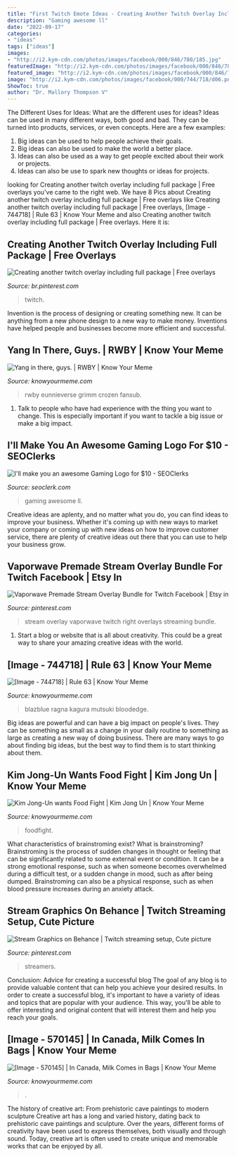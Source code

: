 ```yaml
---
title: "First Twitch Emote Ideas - Creating Another Twitch Overlay Including Full Package"
description: "Gaming awesome ll"
date: "2022-09-17"
categories:
- "ideas"
tags: ["ideas"]
images:
- "http://i2.kym-cdn.com/photos/images/facebook/000/846/780/185.jpg"
featuredImage: "http://i2.kym-cdn.com/photos/images/facebook/000/846/780/185.jpg"
featured_image: "http://i2.kym-cdn.com/photos/images/facebook/000/846/780/185.jpg"
image: "http://i2.kym-cdn.com/photos/images/facebook/000/744/718/d06.png"
ShowToc: true
author: "Dr. Mallory Thompson V"
---
```



The Different Uses for Ideas: What are the different uses for ideas?
Ideas can be used in many different ways, both good and bad. They can be turned into products, services, or even concepts. Here are a few examples:
1. Big ideas can be used to help people achieve their goals. 
2. Big ideas can also be used to make the world a better place. 
3. Ideas can also be used as a way to get people excited about their work or projects. 
4. Ideas can also be use to spark new thoughts or ideas for projects.

	

		
looking for Creating another twitch overlay including full package | Free overlays you've came to the right web. We have 8 Pics about Creating another twitch overlay including full package | Free overlays like Creating another twitch overlay including full package | Free overlays, [Image - 744718] | Rule 63 | Know Your Meme and also Creating another twitch overlay including full package | Free overlays. Here it is:
		
    
## Creating Another Twitch Overlay Including Full Package | Free Overlays

<img loading=lazy src="https://i.pinimg.com/736x/c9/08/b0/c908b0ac882d0680dc7430fa594dc175.jpg" onerror="this.onerror=null;this.src='https://tse2.mm.bing.net/th?id=OIP.b2plpRySEfkLa0lIzkmSTwHaFj&amp;pid=15.1';" alt="Creating another twitch overlay including full package | Free overlays">

_Source: br.pinterest.com_

>twitch. 

	

Invention is the process of designing or creating something new. It can be anything from a new phone design to a new way to make money. Inventions have helped people and businesses become more efficient and successful.

    
## Yang In There, Guys. | RWBY | Know Your Meme

<img loading=lazy src="https://i.kym-cdn.com/photos/images/facebook/001/075/246/2b3.png" onerror="this.onerror=null;this.src='https://tse1.mm.bing.net/th?id=OIP.ufSXHTlCzq6gyVptGVn8uwHaKX&amp;pid=15.1';" alt="Yang in there, guys. | RWBY | Know Your Meme">

_Source: knowyourmeme.com_

>rwby eunnieverse grimm crozen fansub. 

	

1. Talk to people who have had experience with the thing you want to change. This is especially important if you want to tackle a big issue or make a big impact.

    
## I&#039;ll Make You An Awesome Gaming Logo For $10 - SEOClerks

<img loading=lazy src="https://www.seoclerk.com/pics/000/800/634/2caf8529427f8cefdc961fb5d6d635f4.jpg" onerror="this.onerror=null;this.src='https://tse1.mm.bing.net/th?id=OIP.LK-FKUJ_jO_clh-11tY19AHaHQ&amp;pid=15.1';" alt="I&#039;ll make you an awesome Gaming Logo for $10 - SEOClerks">

_Source: seoclerk.com_

>gaming awesome ll. 

	

Creative ideas are aplenty, and no matter what you do, you can find ideas to improve your business. Whether it's coming up with new ways to market your company or coming up with new ideas on how to improve customer service, there are plenty of creative ideas out there that you can use to help your business grow.

    
## Vaporwave Premade Stream Overlay Bundle For Twitch Facebook | Etsy In

<img loading=lazy src="https://i.pinimg.com/736x/61/f6/94/61f694e0021a404c227782cbbdf6ad75.jpg" onerror="this.onerror=null;this.src='https://tse3.mm.bing.net/th?id=OIP.2W57kzhGhhplyYlk-B0NPwHaEK&amp;pid=15.1';" alt="Vaporwave Premade Stream Overlay Bundle for Twitch Facebook | Etsy in">

_Source: pinterest.com_

>stream overlay vaporwave twitch right overlays streaming bundle. 

	

1. Start a blog or website that is all about creativity. This could be a great way to share your amazing creative ideas with the world.

    
## [Image - 744718] | Rule 63 | Know Your Meme

<img loading=lazy src="http://i2.kym-cdn.com/photos/images/facebook/000/744/718/d06.png" onerror="this.onerror=null;this.src='https://tse2.mm.bing.net/th?id=OIP.f9bNlvGaHv96jI_1O0uJdwHaId&amp;pid=15.1';" alt="[Image - 744718] | Rule 63 | Know Your Meme">

_Source: knowyourmeme.com_

>blazblue ragna kagura mutsuki bloodedge. 

	

Big ideas are powerful and can have a big impact on people's lives. They can be something as small as a change in your daily routine to something as large as creating a new way of doing business. There are many ways to go about finding big ideas, but the best way to find them is to start thinking about them.

    
## Kim Jong-Un Wants Food Fight | Kim Jong Un | Know Your Meme

<img loading=lazy src="http://i2.kym-cdn.com/photos/images/facebook/000/846/780/185.jpg" onerror="this.onerror=null;this.src='https://tse4.mm.bing.net/th?id=OIP.za1QmOgQX020nr-Y8qz7bwHaEl&amp;pid=15.1';" alt="Kim Jong-Un wants Food Fight | Kim Jong Un | Know Your Meme">

_Source: knowyourmeme.com_

>foodfight. 

	

What characteristics of brainstroming exist?
What is brainstroming? Brainstroming is the process of sudden changes in thought or feeling that can be significantly related to some external event or condition. It can be a strong emotional response, such as when someone becomes overwhelmed during a difficult test, or a sudden change in mood, such as after being dumped. Brainstroming can also be a physical response, such as when blood pressure increases during an anxiety attack.

    
## Stream Graphics On Behance | Twitch Streaming Setup, Cute Picture

<img loading=lazy src="https://i.pinimg.com/736x/85/79/f7/8579f739385b2a931618ec920e92cddf.jpg" onerror="this.onerror=null;this.src='https://tse3.mm.bing.net/th?id=OIP.np5FX0fhwnAjMHlTMdXQfQHaEK&amp;pid=15.1';" alt="Stream Graphics on Behance | Twitch streaming setup, Cute picture">

_Source: pinterest.com_

>streamers. 

	

Conclusion: Advice for creating a successful blog
The goal of any blog is to provide valuable content that can help you achieve your desired results. In order to create a successful blog, it's important to have a variety of ideas and topics that are popular with your audience. This way, you'll be able to offer interesting and original content that will interest them and help you reach your goals.

    
## [Image - 570145] | In Canada, Milk Comes In Bags | Know Your Meme

<img loading=lazy src="http://i1.kym-cdn.com/photos/images/facebook/000/570/145/d4a.png" onerror="this.onerror=null;this.src='https://tse1.mm.bing.net/th?id=OIP.l_asbPpzH3CS6ist5FjhPwHaFb&amp;pid=15.1';" alt="[Image - 570145] | In Canada, Milk Comes in Bags | Know Your Meme">

_Source: knowyourmeme.com_

>. 

	

The history of creative art: From prehistoric cave paintings to modern sculpture
Creative art has a long and varied history, dating back to prehistoric cave paintings and sculpture. Over the years, different forms of creativity have been used to express themselves, both visually and through sound. Today, creative art is often used to create unique and memorable works that can be enjoyed by all.

